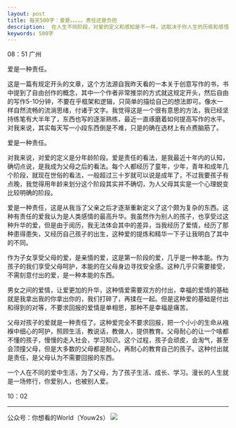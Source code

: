 ```yaml
---
layout: post
title: 每天500字：爱是。。。。。责任还是负担
description:  在人生不同阶段，对爱的定义和感知是不一样。这取决于你人生的历练和感悟，百样的人生就代表了不用的价值观，爱就是这样。
keywords: 500字
---
```


08：51 广州

爱是一种责任。

这是一篇有规定开头的文章，这个方法源自我昨天看的一本关于创意写作的书，书中提到了自由创作的概念，其中一个作者非常推崇的方式就这规定开头，然后自由的写作5-10分钟，不要在乎框架和逻辑，只简单的描绘自己的想法即可。像水一样自然流畅的流淌思绪，付诸于文字。我觉得这是一个很有意思的方法，我已经坚持练笔有大半年了，东西也写的逐渐熟练，最近一直琢磨着如何提高写作的水平。对我来说，其实每天写一小段东西倒是不难，只是的确在选材上有点费脑筋了。

爱是一种责任。

对我来说，对爱的定义是分年龄阶段。爱是责任的看法，是我最近十年内的认知，确切点说，是我成为父母之后的看法。每个人都经历了童年，少年，青年和成年几个阶段，就现在世俗的看法，一般超过三十岁就可以说是成年了，不过我要孩子有点晚，我觉得用年龄来划分这个阶段其实并不确切，为人父母其实是一个心理蜕变比较明确的阶段。

爱是一种责任，这是从我当了父亲之后才逐渐重新定义了这个颇为复杂的东西。这种有责任的爱我认为是人类感情的最高升华。我虽然作为别人的孩子，也享受过这种升华的爱，但是由于阅历，我无法体会其中的差异，当我经历了爱情，经历了那种患得患失，又经历自己孩子的出生，这种爱的提炼和精华一下子让我明白了其中的不同。

作为子女享受父母的爱，是亲情的爱，这是第一阶段的爱，几乎是一种本能。作为孩子的我们享受父母呵护，本能的在父母身边寻找安全感。这种几乎只需要接受，不需刻意付出的爱，是一种本能的东西。

男女之间的爱情，让爱更加的升华，这种情爱需要双方的付出，幸福的爱情的基础就是我拿出我的你拿出你的，我们打碎了，再揉在一起。但是这种爱的基础是付出和得到的对等，不要求回报的爱情是单相思，那种不是幸福是痛苦。

父母对孩子的爱就是一种责任了。这种爱完全不要求回报，把一个小小的生命从襁褓中细心的呵护，照顾生活，教说话，教做人，提供教育。父母耐心的让一个啥都不懂的孩子，慢慢的走入社会，学习知识。这个过程，孩子会顽皮，会淘气，甚至会顶撞父母，但是大多数的父母都是耐心，再耐心的教育自己的孩子。这种付出就是责任，是父母认为不需要回报的东西。

一个人在不同的爱中生活，为了父母，为了孩子生活、成长、学习。漫长的人生就是一场修行，你爱别人，也被别人爱。

10：02

---- 
公众号：你想看的World（Youw2s）
![][image-1]

[image-1]:	http://upload-images.jianshu.io/upload_images/3342594-dca1f89eba3e50ca.jpg?imageMogr2/auto-orient/strip%7CimageView2/2/w/1240